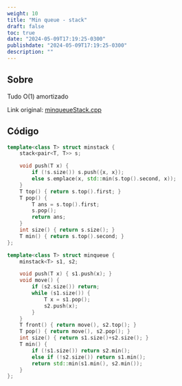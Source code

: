 ```yaml
---
weight: 10
title: "Min queue - stack"
draft: false
toc: true
date: "2024-05-09T17:19:25-0300"
publishdate: "2024-05-09T17:19:25-0300"
description: ""
---
```


## Sobre
 Tudo O(1) amortizado



Link original: [minqueueStack.cpp](https://github.com/brunomaletta/Biblioteca/tree/master/Codigo/Estruturas/minqueueStack.cpp)

## Código
```cpp
template<class T> struct minstack {
	stack<pair<T, T>> s;

	void push(T x) {
		if (!s.size()) s.push({x, x});
		else s.emplace(x, std::min(s.top().second, x));
	}
	T top() { return s.top().first;	}
	T pop() {
		T ans = s.top().first;
		s.pop();
		return ans;
	}
	int size() { return s.size(); }
	T min() { return s.top().second; }
};

template<class T> struct minqueue {
	minstack<T> s1, s2;

	void push(T x) { s1.push(x); }
	void move() {
		if (s2.size()) return;
		while (s1.size()) {
			T x = s1.pop();
			s2.push(x);
		}
	}
	T front() { return move(), s2.top(); }
	T pop() { return move(), s2.pop(); }
	int size() { return s1.size()+s2.size(); }
	T min() {
		if (!s1.size()) return s2.min();
		else if (!s2.size()) return s1.min();
		return std::min(s1.min(), s2.min());
	}
};
```

